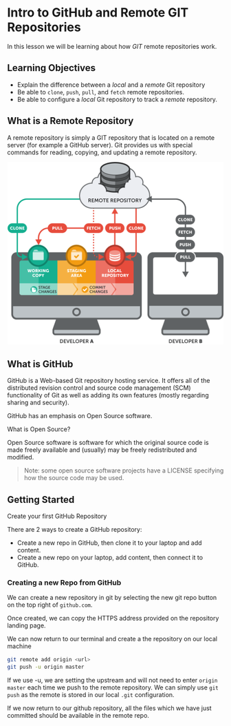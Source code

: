 # Intro to GitHub and Remote GIT Repositories

In this lesson we will be learning about how _GIT_ remote repositories work.

## Learning Objectives

* Explain the difference between a _local_ and a _remote_ Git repository
* Be able to `clone`, `push`, `pull`, and `fetch` remote repositories.
* Be able to configure a _local_ Git repository to track a _remote_ repository.

## What is a Remote Repository

A remote repository is simply a GIT repository that is located on a remote server (for example a GitHub server). Git provides us with special commands for reading, copying, and updating a remote repository.

![Basic Remote Workflow](images/basic-remote-workflow.png)

## What is GitHub

GitHub is a Web-based Git repository hosting service. It offers all of the distributed revision control and source code management (SCM) functionality of Git as well as adding its own features (mostly regarding sharing and security).

GitHub has an emphasis on Open Source software.

What is Open Source?

Open Source software is software for which the original source code is made freely available and (usually) may be freely redistributed and modified.

> Note: some open source software projects have a LICENSE specifying how the source code may be used.

## Getting Started

Create your first GitHub Repository

There are 2 ways to create a GitHub repository:

* Create a new repo in GitHub, then clone it to your laptop and add content.
* Create a new repo on your laptop, add content, then connect it to GitHub.

### Creating a new Repo from GitHub

We can create a new repository in git by selecting the new git repo button on the top right of `github.com`.

Once created, we can copy the HTTPS address provided on the repository landing page.

We can now return to our terminal and create a the repository on our local machine

```bash
git remote add origin <url>
git push -u origin master
```

If we use -u, we are setting the upstream and will not need to enter `origin master` each time we push to the remote repository. We can simply use  `git push` as the remote is stored in our local `.git` configuration.

If we now return to our github repository, all the files which we have just committed should be available in the remote repo.
